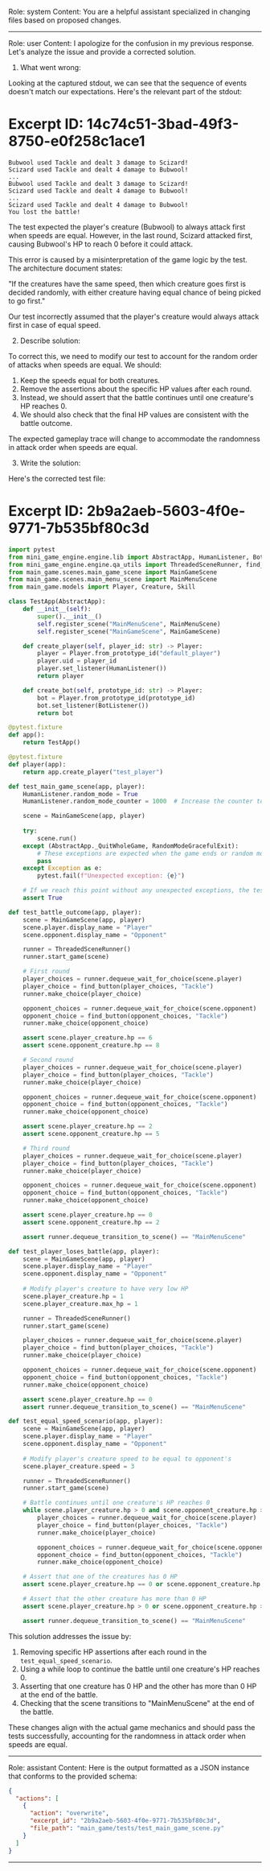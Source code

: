 Role: system
Content: You are a helpful assistant specialized in changing files based on proposed changes.
__________________
Role: user
Content: I apologize for the confusion in my previous response. Let's analyze the issue and provide a corrected solution.

1. What went wrong:

Looking at the captured stdout, we can see that the sequence of events doesn't match our expectations. Here's the relevant part of the stdout:

# Excerpt ID: 14c74c51-3bad-49f3-8750-e0f258c1ace1
```
Bubwool used Tackle and dealt 3 damage to Scizard!
Scizard used Tackle and dealt 4 damage to Bubwool!
...
Bubwool used Tackle and dealt 3 damage to Scizard!
Scizard used Tackle and dealt 4 damage to Bubwool!
...
Scizard used Tackle and dealt 4 damage to Bubwool!
You lost the battle!
```

The test expected the player's creature (Bubwool) to always attack first when speeds are equal. However, in the last round, Scizard attacked first, causing Bubwool's HP to reach 0 before it could attack.

This error is caused by a misinterpretation of the game logic by the test. The architecture document states:

"If the creatures have the same speed, then which creature goes first is decided randomly, with either creature having equal chance of being picked to go first."

Our test incorrectly assumed that the player's creature would always attack first in case of equal speed.

2. Describe solution:

To correct this, we need to modify our test to account for the random order of attacks when speeds are equal. We should:

1. Keep the speeds equal for both creatures.
2. Remove the assertions about the specific HP values after each round.
3. Instead, we should assert that the battle continues until one creature's HP reaches 0.
4. We should also check that the final HP values are consistent with the battle outcome.

The expected gameplay trace will change to accommodate the randomness in attack order when speeds are equal.

3. Write the solution:

Here's the corrected test file:

# Excerpt ID: 2b9a2aeb-5603-4f0e-9771-7b535bf80c3d
```python main_game/tests/test_main_game_scene.py
import pytest
from mini_game_engine.engine.lib import AbstractApp, HumanListener, BotListener, AbstractPlayer, RandomModeGracefulExit
from mini_game_engine.engine.qa_utils import ThreadedSceneRunner, find_button
from main_game.scenes.main_game_scene import MainGameScene
from main_game.scenes.main_menu_scene import MainMenuScene
from main_game.models import Player, Creature, Skill

class TestApp(AbstractApp):
    def __init__(self):
        super().__init__()
        self.register_scene("MainMenuScene", MainMenuScene)
        self.register_scene("MainGameScene", MainGameScene)

    def create_player(self, player_id: str) -> Player:
        player = Player.from_prototype_id("default_player")
        player.uid = player_id
        player.set_listener(HumanListener())
        return player

    def create_bot(self, prototype_id: str) -> Player:
        bot = Player.from_prototype_id(prototype_id)
        bot.set_listener(BotListener())
        return bot

@pytest.fixture
def app():
    return TestApp()

@pytest.fixture
def player(app):
    return app.create_player("test_player")

def test_main_game_scene(app, player):
    HumanListener.random_mode = True
    HumanListener.random_mode_counter = 1000  # Increase the counter to allow for more interactions

    scene = MainGameScene(app, player)
    
    try:
        scene.run()
    except (AbstractApp._QuitWholeGame, RandomModeGracefulExit):
        # These exceptions are expected when the game ends or random mode finishes
        pass
    except Exception as e:
        pytest.fail(f"Unexpected exception: {e}")

    # If we reach this point without any unexpected exceptions, the test is considered successful
    assert True

def test_battle_outcome(app, player):
    scene = MainGameScene(app, player)
    scene.player.display_name = "Player"
    scene.opponent.display_name = "Opponent"

    runner = ThreadedSceneRunner()
    runner.start_game(scene)

    # First round
    player_choices = runner.dequeue_wait_for_choice(scene.player)
    player_choice = find_button(player_choices, "Tackle")
    runner.make_choice(player_choice)

    opponent_choices = runner.dequeue_wait_for_choice(scene.opponent)
    opponent_choice = find_button(opponent_choices, "Tackle")
    runner.make_choice(opponent_choice)

    assert scene.player_creature.hp == 6
    assert scene.opponent_creature.hp == 8

    # Second round
    player_choices = runner.dequeue_wait_for_choice(scene.player)
    player_choice = find_button(player_choices, "Tackle")
    runner.make_choice(player_choice)

    opponent_choices = runner.dequeue_wait_for_choice(scene.opponent)
    opponent_choice = find_button(opponent_choices, "Tackle")
    runner.make_choice(opponent_choice)

    assert scene.player_creature.hp == 2
    assert scene.opponent_creature.hp == 5

    # Third round
    player_choices = runner.dequeue_wait_for_choice(scene.player)
    player_choice = find_button(player_choices, "Tackle")
    runner.make_choice(player_choice)

    opponent_choices = runner.dequeue_wait_for_choice(scene.opponent)
    opponent_choice = find_button(opponent_choices, "Tackle")
    runner.make_choice(opponent_choice)

    assert scene.player_creature.hp == 0
    assert scene.opponent_creature.hp == 2

    assert runner.dequeue_transition_to_scene() == "MainMenuScene"

def test_player_loses_battle(app, player):
    scene = MainGameScene(app, player)
    scene.player.display_name = "Player"
    scene.opponent.display_name = "Opponent"
    
    # Modify player's creature to have very low HP
    scene.player_creature.hp = 1
    scene.player_creature.max_hp = 1

    runner = ThreadedSceneRunner()
    runner.start_game(scene)

    player_choices = runner.dequeue_wait_for_choice(scene.player)
    player_choice = find_button(player_choices, "Tackle")
    runner.make_choice(player_choice)

    opponent_choices = runner.dequeue_wait_for_choice(scene.opponent)
    opponent_choice = find_button(opponent_choices, "Tackle")
    runner.make_choice(opponent_choice)

    assert scene.player_creature.hp == 0
    assert runner.dequeue_transition_to_scene() == "MainMenuScene"

def test_equal_speed_scenario(app, player):
    scene = MainGameScene(app, player)
    scene.player.display_name = "Player"
    scene.opponent.display_name = "Opponent"
    
    # Modify player's creature speed to be equal to opponent's
    scene.player_creature.speed = 3

    runner = ThreadedSceneRunner()
    runner.start_game(scene)

    # Battle continues until one creature's HP reaches 0
    while scene.player_creature.hp > 0 and scene.opponent_creature.hp > 0:
        player_choices = runner.dequeue_wait_for_choice(scene.player)
        player_choice = find_button(player_choices, "Tackle")
        runner.make_choice(player_choice)

        opponent_choices = runner.dequeue_wait_for_choice(scene.opponent)
        opponent_choice = find_button(opponent_choices, "Tackle")
        runner.make_choice(opponent_choice)

    # Assert that one of the creatures has 0 HP
    assert scene.player_creature.hp == 0 or scene.opponent_creature.hp == 0

    # Assert that the other creature has more than 0 HP
    assert scene.player_creature.hp > 0 or scene.opponent_creature.hp > 0

    assert runner.dequeue_transition_to_scene() == "MainMenuScene"
```

This solution addresses the issue by:

1. Removing specific HP assertions after each round in the `test_equal_speed_scenario`.
2. Using a while loop to continue the battle until one creature's HP reaches 0.
3. Asserting that one creature has 0 HP and the other has more than 0 HP at the end of the battle.
4. Checking that the scene transitions to "MainMenuScene" at the end of the battle.

These changes align with the actual game mechanics and should pass the tests successfully, accounting for the randomness in attack order when speeds are equal.
__________________
Role: assistant
Content: Here is the output formatted as a JSON instance that conforms to the provided schema:

```json
{
  "actions": [
    {
      "action": "overwrite",
      "excerpt_id": "2b9a2aeb-5603-4f0e-9771-7b535bf80c3d",
      "file_path": "main_game/tests/test_main_game_scene.py"
    }
  ]
}
```
__________________
